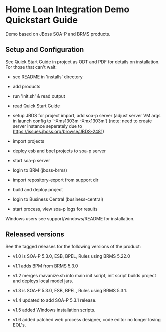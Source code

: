 Home Loan Integration Demo Quickstart Guide
===========================================

Demo based on JBoss SOA-P and BRMS products.

Setup and Configuration
-----------------------

See Quick Start Guide in project as ODT and PDF for details on installation. For those that can't wait:

- see README in 'installs' directory

- add products 

- run 'init.sh' & read output

- read Quick Start Guide

- setup JBDS for project import, add soa-p server (adjust server VM args in launch config to '-Xms1303m -Xmx1303m')
    (note: need to create server instance seperately due to https://issues.jboss.org/browse/JBDS-2481)

- import projects

- deploy esb and bpel projects to soa-p server

- start soa-p server

- login to BRM (jboss-brms)

- import repository-export from support dir

- build and deploy project

- login to Business Central (business-central)

- start process, view soa-p logs for results

Windows users see support/windows/README for installation.

Released versions
-----------------

See the tagged releases for the following versions of the product:

- v1.0 is SOA-P 5.3.0, ESB, BPEL, Rules using BRMS 5.22.0

- v1.1 adds BPM from BRMS 5.3.0

- v1.2 merges mavanize.sh into main init script, init script builds project and deploys local model jars.

- v1.3 is SOA-P 5.3.0, ESB, BPEL, Rules using BRMS 5.3.1. 

- v1.4 updated to add SOA-P 5.3.1 release.

- v1.5 added Windows installation scripts.

- v1.6 added patched web process designer, code editor no longer losing EOL's.

